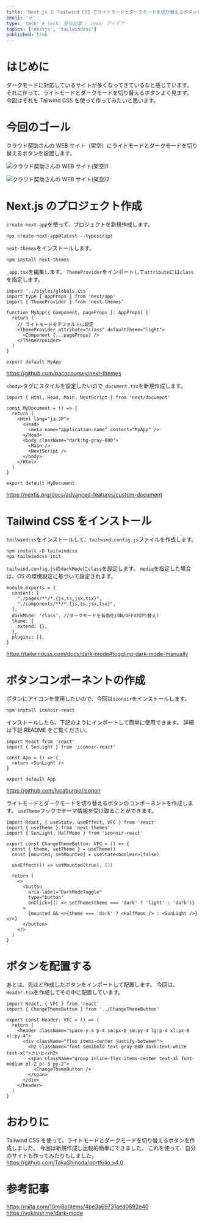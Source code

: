 ```yaml
---
title: 'Next.js と Tailwind CSS でライトモードとダークモードを切り替えるボタンを作成'
emoji: '🪔'
type: 'tech' # tech: 技術記事 / idea: アイデア
topics: ['nextjs', 'tailwindcss']
published: true
---
```


# はじめに

ダークモードに対応しているサイトが多くなってきているなと感じています。
それに伴って、ライトモードとダークモードを切り替えるボタンよく見ます。
今回はそれを Tailwind CSS を使って作ってみたいと思います。

# 今回のゴール

クラウド契助さんの WEB サイト（架空）にライトモードとダークモードを切り替えるボタンを設置します。

![クラウド契助さんの WEB サイト(架空)1](https://storage.googleapis.com/zenn-user-upload/62d028abd986-20220112.png)

![クラウド契助さんの WEB サイト(架空)2](https://storage.googleapis.com/zenn-user-upload/8a1649de25ad-20220112.png)

# Next.js のプロジェクト作成

`create-next-app`を使って、プロジェクトを新規作成します。

```
npx create-next-app@latest --typescript
```

`next-themes`をインストールします。

```
npm install next-themes
```

`_app.tsx`を編集します。
`ThemeProvider`をインポートして`attribute`には`class`を指定します。

```tsx: pages/_app.tsx
import '../styles/globals.css'
import type { AppProps } from 'next/app'
import { ThemeProvider } from 'next-themes'

function MyApp({ Component, pageProps }: AppProps) {
  return (
    // ライトモードをデフォルトに設定
    <ThemeProvider attribute="class" defaultTheme="light">
      <Component {...pageProps} />
    </ThemeProvider>
  )
}

export default MyApp
```

https://github.com/pacocoursey/next-themes

`<body>`タグにスタイルを設定したいので`_document.tsx`を新規作成します。

```tsx: pages/_document.tsx
import { Html, Head, Main, NextScript } from 'next/document'

const MyDocument = () => {
  return (
    <Html lang="ja-JP">
      <Head>
        <meta name="application-name" content="MyApp" />
      </Head>
      <body className="dark:bg-gray-800">
        <Main />
        <NextScript />
      </body>
    </Html>
  )
}

export default MyDocument
```

https://nextjs.org/docs/advanced-features/custom-document

# Tailwind CSS をインストール

`tailwindcss`をインストールして、`tailwind.config.js`ファイルを作成します。

```
npm install -D tailwindcss
npx tailwindcss init
```

`tailwind.config.js`の`darkMode`に`class`を設定します。
`media`を指定した場合は、OS の環境設定に基づいて設定されます。

```js: tailwind.config.js
module.exports = {
  content: [
    "./pages/**/*.{js,ts,jsx,tsx}",
    "./components/**/*.{js,ts,jsx,tsx}",
  ],
  darkMode: 'class', //ダークモードを有効化(ON/OFFの切り替え)
  theme: {
    extend: {},
  },
  plugins: [],
}
```

https://tailwindcss.com/docs/dark-mode#toggling-dark-mode-manually

# ボタンコンポーネントの作成

ボタンにアイコンを使用したいので、今回は`iconoir`をインストールします。

```
npm install iconoir-react
```

インストールしたら、下記のようにインポートして簡単に使用できます。
詳細は下記 README をご覧ください。

```tsx
import React from 'react'
import { SunLight } from 'iconoir-react'

const App = () => {
  return <SunLight />
}

export default App
```

https://github.com/lucaburgio/iconoir

ライトモードとダークモードを切り替えるボタンのコンポーネントを作成します。
`useTheme`フックでテーマ情報を受け取ることができます。

```tsx: ChangeThemeButton.tsx
import React, { useState, useEffect, VFC } from 'react'
import { useTheme } from 'next-themes'
import { SunLight, HalfMoon } from 'iconoir-react'

export const ChangeThemeButton: VFC = () => {
  const { theme, setTheme } = useTheme()
  const [mounted, setMounted] = useState<boolean>(false)

  useEffect(() => setMounted(true), [])

  return (
    <>
      <button
        aria-label="DarkModeToggle"
        type="button"
        onClick={() => setTheme(theme === 'dark' ? 'light' : 'dark')}
      >
        {mounted && <>{theme === 'dark' ? <HalfMoon /> : <SunLight />}</>}
      </button>
    </>
  )
}

```

# ボタンを配置する

あとは、先ほど作成したボタンをインポートして配置します。
今回は、`Header.tsx`を作成してその中に配置しています。

```tsx: Header.tsx
import React, { VFC } from 'react'
import { ChangeThemeButton } from '../ChangeThemeButton'

export const Header: VFC = () => {
  return (
    <header className="space-y-4 p-4 sm:px-8 sm:py-4 lg:p-4 xl:px-8 xl:py-4">
      <div className="flex items-center justify-between">
        <h2 className="font-semibold text-gray-800 dark:text-white text-xl">さいと</h2>
        <span className="group inline-flex items-center text-xl font-medium pl-2 pr-3 py-2">
          <ChangeThemeButton />
        </span>
      </div>
    </header>
  )
}
```

# おわりに

Tailwind CSS を使って、ライトモードとダークモードを切り替えるボタンを作成しました。
今回は新規作成し比較的簡単にできました。
これを使って、自分のサイトも作ってみたりもしました。
https://github.com/TakaShinoda/portfolio_v4.0

# 参考記事

https://qiita.com/10mi8o/items/4be3a69731aed0692e40
https://yokinist.me/dark-mode
